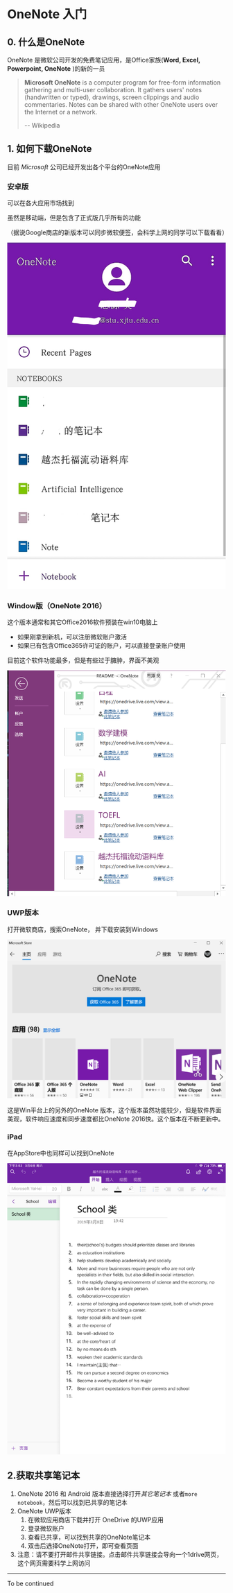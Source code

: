 # OneNote 入门

## 0. 什么是OneNote

OneNote 是微软公司开发的免费笔记应用，是Office家族(**Word, Excel, Powerpoint, OneNote** )的新的一员

> **Microsoft OneNote** is a computer program for free-form information gathering and multi-user collaboration. It gathers users' notes (handwritten or typed), drawings, screen clippings and audio commentaries. Notes can be shared with other OneNote users over the Internet or a network.
>
> -- Wikipedia



## 1. 如何下载OneNote

目前 *Microsoft* 公司已经开发出各个平台的OneNote应用

### 安卓版

可以在各大应用市场找到

虽然是移动端，但是包含了正式版几乎所有的功能

（据说Google商店的新版本可以同步微软便签，会科学上网的同学可以下载看看）

![1552109880543](./fig/onenote_2.jpg)

### Window版（OneNote 2016）

这个版本通常和其它Office2016软件预装在win10电脑上

- 如果刚拿到新机，可以注册微软账户激活
- 如果已有包含Office365许可证的账户，可以直接登录账户使用

目前这个软件功能最多，但是有些过于臃肿，界面不美观

![1552109339574](./fig/onenote_1.png)

### UWP版本

打开微软商店，搜索OneNote， 并下载安装到Windows



![1552110115796](./fig/onenote_3.png)

这是Win平台上的另外的OneNote 版本，这个版本虽然功能较少，但是软件界面美观，软件响应速度和同步速度都比OneNote 2016快。这个版本在不断更新中。

### iPad

在AppStore中也同样可以找到OneNote



![TIM图片20190309155651](./fig/onenote_4.png)

## 2.获取共享笔记本

1. OneNote 2016 和 Android 版本直接选择打开*其它笔记本*  或者`more notebook`，然后可以找到已共享的笔记本
2. OneNote UWP版本 
   1. 在微软应用商店下载并打开 OneDrive 的UWP应用
   2. 登录微软账户
   3. 查看已共享，可以找到共享的OneNote笔记本
   4. 双击后选择OneNote打开，即可查看页面
3. 注意：请不要打开邮件共享链接。点击邮件共享链接会导向一个1drive网页，这个网页需要科学上网访问

---

To be continued 
